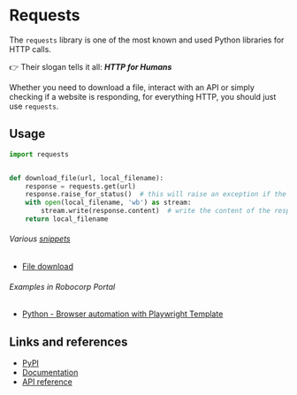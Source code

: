 # Requests

The `requests` library is one of the most known and used Python libraries for HTTP calls.

👉 Their slogan tells it all: _**HTTP for Humans**_

Whether you need to download a file, interact with an API or simply checking if a website is responding, for everything HTTP, you should just use `requests`.

## Usage

```python
import requests


def download_file(url, local_filename):
    response = requests.get(url)
    response.raise_for_status()  # this will raise an exception if the request fails
    with open(local_filename, 'wb') as stream:
        stream.write(response.content)  # write the content of the response to a file
    return local_filename
```

###### Various [snippets](./snippets)

- [File download](./snippets/download.py)

###### Examples in Robocorp Portal

- [Python - Browser automation with Playwright Template](https://robocorp.com/portal/robot/robocorp/template-python-browser)

## Links and references

- [PyPI](https://pypi.org/project/requests/)
- [Documentation](https://requests.readthedocs.io/en/latest/)
- [API reference](https://requests.readthedocs.io/en/latest/api/)
